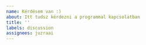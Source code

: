 ```yaml
---
name: Kérdésem van :)
about: Itt tudsz kérdezni a programmal kapcsolatban
title: ''
labels: discussion
assignees: juzraai
---
```

